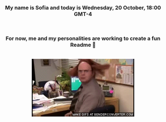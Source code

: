 


<div align="center">
<h3 >My name is Sofia and today is Wednesday, 20 October, 18:00 GMT-4</h3><br>
<h3 >For now, me and my personalities are working to create a fun Readme 👋
</h3><br>
<img src='img/dwight.gif' alt='working...'/>
</div>
